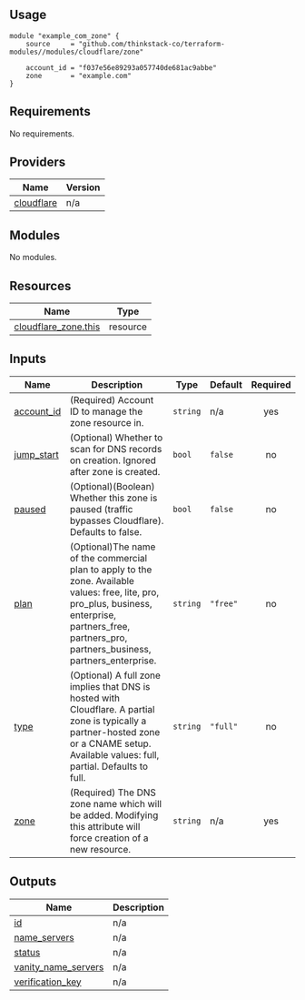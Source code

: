## Usage

    module "example_com_zone" {
        source     = "github.com/thinkstack-co/terraform-modules//modules/cloudflare/zone"

        account_id = "f037e56e89293a057740de681ac9abbe"
        zone       = "example.com"
    }

<!-- BEGIN_TF_DOCS -->
## Requirements

No requirements.

## Providers

| Name | Version |
|------|---------|
| <a name="provider_cloudflare"></a> [cloudflare](#provider\_cloudflare) | n/a |

## Modules

No modules.

## Resources

| Name | Type |
|------|------|
| [cloudflare_zone.this](https://registry.terraform.io/providers/hashicorp/cloudflare/latest/docs/resources/zone) | resource |

## Inputs

| Name | Description | Type | Default | Required |
|------|-------------|------|---------|:--------:|
| <a name="input_account_id"></a> [account\_id](#input\_account\_id) | (Required) Account ID to manage the zone resource in. | `string` | n/a | yes |
| <a name="input_jump_start"></a> [jump\_start](#input\_jump\_start) | (Optional) Whether to scan for DNS records on creation. Ignored after zone is created. | `bool` | `false` | no |
| <a name="input_paused"></a> [paused](#input\_paused) | (Optional)(Boolean) Whether this zone is paused (traffic bypasses Cloudflare). Defaults to false. | `bool` | `false` | no |
| <a name="input_plan"></a> [plan](#input\_plan) | (Optional)The name of the commercial plan to apply to the zone. Available values: free, lite, pro, pro\_plus, business, enterprise, partners\_free, partners\_pro, partners\_business, partners\_enterprise. | `string` | `"free"` | no |
| <a name="input_type"></a> [type](#input\_type) | (Optional) A full zone implies that DNS is hosted with Cloudflare. A partial zone is typically a partner-hosted zone or a CNAME setup. Available values: full, partial. Defaults to full. | `string` | `"full"` | no |
| <a name="input_zone"></a> [zone](#input\_zone) | (Required) The DNS zone name which will be added. Modifying this attribute will force creation of a new resource. | `string` | n/a | yes |

## Outputs

| Name | Description |
|------|-------------|
| <a name="output_id"></a> [id](#output\_id) | n/a |
| <a name="output_name_servers"></a> [name\_servers](#output\_name\_servers) | n/a |
| <a name="output_status"></a> [status](#output\_status) | n/a |
| <a name="output_vanity_name_servers"></a> [vanity\_name\_servers](#output\_vanity\_name\_servers) | n/a |
| <a name="output_verification_key"></a> [verification\_key](#output\_verification\_key) | n/a |
<!-- END_TF_DOCS -->